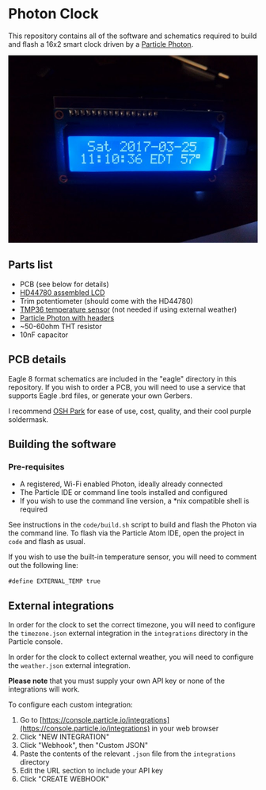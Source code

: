 # Photon Clock

This repository contains all of the software and schematics required to build
and flash a 16x2 smart clock driven by a [Particle Photon](https://store.particle.io/#photon).

![Picture of completed clock](photon_clock.jpg)

## Parts list

- PCB (see below for details)
- [HD44780 assembled LCD](https://www.adafruit.com/products/1447)
- Trim potentiometer (should come with the HD44780)
- [TMP36 temperature sensor](https://www.adafruit.com/products/165) (not needed if using external weather)
- [Particle Photon with headers](https://store.particle.io/#photon)
- ~50-60ohm THT resistor
- 10nF capacitor

## PCB details

Eagle 8 format schematics are included in the "eagle" directory in this
repository. If you wish to order a PCB, you will need to use a service that
supports Eagle .brd files, or generate your own Gerbers.

I recommend [OSH Park](https://www.oshpark.com/) for ease of use, cost, quality,
and their cool purple soldermask.

## Building the software

### Pre-requisites

- A registered, Wi-Fi enabled Photon, ideally already connected
- The Particle IDE or command line tools installed and configured
- If you wish to use the command line version, a \*nix compatible shell is
  required

See instructions in the `code/build.sh` script to build and flash the Photon via
the command line. To flash via the Particle Atom IDE, open the project in `code`
and flash as usual.

If you wish to use the built-in temperature sensor, you will need to comment out
the following line:

`#define EXTERNAL_TEMP true`

## External integrations

In order for the clock to set the correct timezone, you will need to configure
the `timezone.json` external integration in the `integrations` directory in the
Particle console.

In order for the clock to collect external weather, you will need to configure
the `weather.json` external integration.

**Please note** that you must supply your own API key or none of the
integrations will work.

To configure each custom integration:
1. Go to [https://console.particle.io/integrations](https://console.particle.io/integrations) in your web browser
1. Click "NEW INTEGRATION"
1. Click "Webhook", then "Custom JSON"
1. Paste the contents of the relevant `.json` file from the `integrations`
   directory
1. Edit the URL section to include your API key
1. Click "CREATE WEBHOOK"

